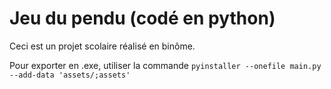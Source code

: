 # Jeu du pendu (codé en python)

Ceci est un projet scolaire réalisé en binôme.

Pour exporter en .exe, utiliser la commande `pyinstaller --onefile main.py --add-data 'assets/;assets'`